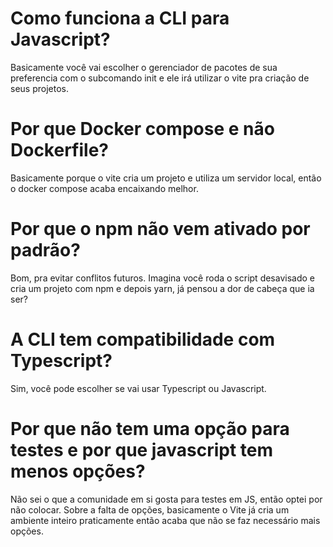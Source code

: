 # Como funciona a CLI para Javascript?

Basicamente você vai escolher o gerenciador de pacotes de sua preferencia com o subcomando init e ele irá utilizar o vite pra criação de seus projetos.

# Por que Docker compose e não Dockerfile?

Basicamente porque o vite cria um projeto e utiliza um servidor local, então o docker compose acaba encaixando melhor.

# Por que o npm não vem ativado por padrão?

Bom, pra evitar conflitos futuros. Imagina você roda o script desavisado e cria um projeto com npm e depois yarn, já pensou a dor de cabeça que ia ser?

# A CLI tem compatibilidade com Typescript?

Sim, você pode escolher se vai usar Typescript ou Javascript.

# Por que não tem uma opção para testes e por que javascript tem menos opções?

Não sei o que a comunidade em si gosta para testes em JS, então optei por não colocar. Sobre a falta de opções, basicamente o Vite já cria um ambiente inteiro praticamente então acaba que não se faz necessário mais opções.
